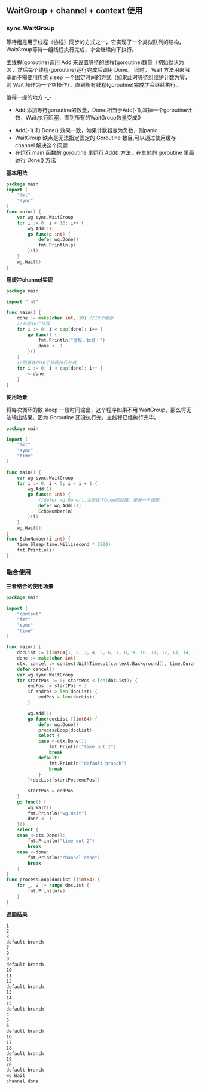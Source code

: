 ## WaitGroup + channel + context 使用

### sync.WaitGroup

等待组是用于线程（协程）同步的方式之一，它实现了一个类似队列的结构，WaitGroup等待一组线程执行完成，才会继续向下执行。 

主线程(goroutine)调用 Add 来设置等待的线程(goroutine)数量（初始默认为0），然后每个线程(goroutine)运行完成后调用 Done。 同时， Wait 方法用来阻塞而不需要用传统 sleep 一个固定时间的方式（如果此时等待组维护计数为零，则 Wait 操作为一个空操作），直到所有线程(goroutine)完成才会继续执行。

值得一提的地方 -_- ：

- Add:添加等待goroutine的数量，Done:相当于Add(-1),减掉一个goroutine计数，Wait:执行阻塞，直到所有的WaitGroup数量变成0

* Add(-1) 和 Done() 效果一致，如果计数器变为负数，则panic
* WaitGroup 缺点是无法指定固定的 Goroutine 数目,可以通过使用缓存 channel 解决这个问题
* 在运行 main 函数的 goroutine 里运行 Add() 方法，在其他的 goroutine 里面运行 Done() 方法

**基本用法**

```go
package main
import (
    "fmt"
    "sync"
)
func main() {
    var wg sync.WaitGroup
    for i := 0; i < 10; i++ {
        wg.Add(1)
        go func(p int) {
            defer wg.Done()
            fmt.Println(p)
        }(i)
    }
    wg.Wait()
}
```

**用缓冲channel实现**

```go
package main

import "fmt"

func main() {
	done := make(chan int, 10) //10个缓存
	//开启10个协程
	for i := 0; i < cap(done); i++ {
		go func() {
			fmt.Println("你好，世界！")
			done <- 1
		}()
	}
	//阻塞等待10个协程执行完成
	for i := 0; i < cap(done); i++ {
		<-done
	}
}
```

**使用场景**

将每次循环的数 sleep 一段时间输出，这个程序如果不用 WaitGroup，那么将无法输出结果。因为 Goroutine 还没执行完，主线程已经执行完毕。

```go
package main

import (
	"fmt"
	"sync"
	"time"
)

func main() {
	var wg sync.WaitGroup
	for i := 0; i < 5; i = i + 1 {
		wg.Add(1)
		go func(n int) {
			//defer wg.Done(),注意这个Done的位置，是另一个函数
			defer wg.Add(-1)
			EchoNumber(n)
		}(i)
	}
	wg.Wait()
}
func EchoNumber(i int) {
	time.Sleep(time.Millisecond * 2000)
	fmt.Println(i)
}
```





### 融合使用

**三者结合的使用场景**

```go
package main

import (
	"context"
	"fmt"
	"sync"
	"time"
)

func main() {
	docList := []int64{1, 2, 3, 4, 5, 6, 7, 8, 9, 10, 11, 12, 13, 14, 15, 16, 17, 18, 19, 20}
	done := make(chan int)
	ctx, cancel := context.WithTimeout(context.Background(), time.Duration(1)*time.Millisecond)
	defer cancel()
	var wg sync.WaitGroup
	for startPos := 0; startPos < len(docList); {
		endPos := startPos + 3
		if endPos > len(docList) {
			endPos = len(docList)
		}

		wg.Add(1)
		go func(docList []int64) {
			defer wg.Done()
			processLoop(docList)
			select {
			case <-ctx.Done():
				fmt.Println("time out 1")
				break
			default:
				fmt.Println("default branch")
				break
			}
		}(docList[startPos:endPos])

		startPos = endPos
	}
	go func() {
		wg.Wait()
		fmt.Println("wg.Wait")
		done <- 1
	}()
	select {
	case <-ctx.Done():
		fmt.Println("time out 2")
		break
	case <-done:
		fmt.Println("channel done")
		break
	}
}
func processLoop(docList []int64) {
	for _, v := range docList {
		fmt.Println(v)
	}
}

```

**返回结果**

```bash
1
2
3
default branch
7
8
9
default branch
10
11
12
default branch
13
14
15
default branch
4
5
6
default branch
16
17
18
default branch
19
20
default branch
wg.Wait
channel done
```

